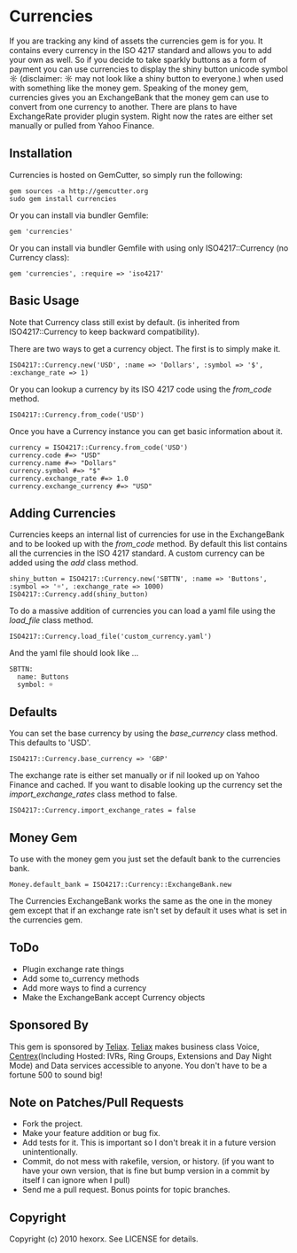 Currencies
==========

If you are tracking any kind of assets the currencies gem is for you. It contains every currency in the ISO 4217 standard and allows you to add your own as well. So if you decide to take sparkly buttons as a form of payment you can use currencies to display the shiny button unicode symbol ☼ (disclaimer: ☼ may not look like a shiny button to everyone.) when used with something like the money gem. Speaking of the money gem, currencies gives you an ExchangeBank that the money gem can use to convert from one currency to another. There are plans to have ExchangeRate provider plugin system. Right now the rates are either set manually or pulled from Yahoo Finance.

Installation
------------

Currencies is hosted on GemCutter, so simply run the following:

    gem sources -a http://gemcutter.org
    sudo gem install currencies

Or you can install via bundler Gemfile:

    gem 'currencies'

Or you can install via bundler Gemfile with using only ISO4217::Currency (no Currency class):

    gem 'currencies', :require => 'iso4217'

Basic Usage
-----------

Note that Currency class still exist by default.
(is inherited from ISO4217::Currency to keep backward compatibility).

There are two ways to get a currency object. The first is to simply make it.

    ISO4217::Currency.new('USD', :name => 'Dollars', :symbol => '$', :exchange_rate => 1)
    
Or you can lookup a currency by its ISO 4217 code using the *from_code* method.

    ISO4217::Currency.from_code('USD')
    
Once you have a Currency instance you can get basic information about it.

    currency = ISO4217::Currency.from_code('USD')
    currency.code #=> "USD"
    currency.name #=> "Dollars"
    currency.symbol #=> "$"
    currency.exchange_rate #=> 1.0
    currency.exchange_currency #=> "USD"
    
Adding Currencies
-----------------

Currencies keeps an internal list of currencies for use in the ExchangeBank and to be looked up with the *from_code* method. By default this list contains all the currencies in the ISO 4217 standard. A custom currency can be added using the *add* class method.
    
    shiny_button = ISO4217::Currency.new('SBTTN', :name => 'Buttons', :symbol => '☼', :exchange_rate => 1000)
    ISO4217::Currency.add(shiny_button)
    
To do a massive addition of currencies you can load a yaml file using the *load_file* class method.

    ISO4217::Currency.load_file('custom_currency.yaml')
    
And the yaml file should look like ...

    SBTTN:
      name: Buttons
      symbol: ☼
        
Defaults
--------

You can set the base currency by using the *base_currency* class method. This defaults to 'USD'.

    ISO4217::Currency.base_currency => 'GBP'

The exchange rate is either set manually or if nil looked up on Yahoo Finance and cached. If you want to disable looking up the currency set the *import_exchange_rates* class method to false.

    ISO4217::Currency.import_exchange_rates = false


Money Gem
---------

To use with the money gem you just set the default bank to the currencies bank.

    Money.default_bank = ISO4217::Currency::ExchangeBank.new
    
The Currencies ExchangeBank works the same as the one in the money gem except that if an exchange rate isn't set by default it uses what is set in the currencies gem.

ToDo
----

* Plugin exchange rate things
* Add some to_currency methods
* Add more ways to find a currency
* Make the ExchangeBank accept Currency objects

Sponsored By
------------

This gem is sponsored by [Teliax][]. [Teliax][] makes business class Voice, [Centrex][](Including Hosted: IVRs, Ring Groups, Extensions and Day Night Mode) and Data services accessible to anyone. You don't have to be a fortune 500 to sound big!

Note on Patches/Pull Requests
-----------------------------
 
* Fork the project.
* Make your feature addition or bug fix.
* Add tests for it. This is important so I don't break it in a
  future version unintentionally.
* Commit, do not mess with rakefile, version, or history.
  (if you want to have your own version, that is fine but
   bump version in a commit by itself I can ignore when I pull)
* Send me a pull request. Bonus points for topic branches.

Copyright
---------

Copyright (c) 2010 hexorx. See LICENSE for details.


[Teliax]: http://teliax.com
[Centrex]: http://en.wikipedia.org/wiki/Centrex
